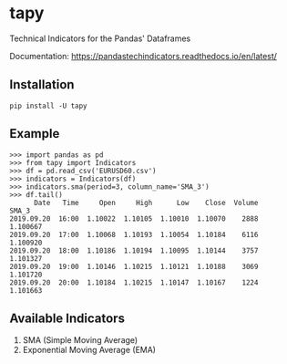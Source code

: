 # tapy
Technical Indicators for the Pandas' Dataframes

Documentation: https://pandastechindicators.readthedocs.io/en/latest/

## Installation
```
pip install -U tapy
```

## Example
```
>>> import pandas as pd
>>> from tapy import Indicators
>>> df = pd.read_csv('EURUSD60.csv')
>>> indicators = Indicators(df)
>>> indicators.sma(period=3, column_name='SMA_3')
>>> df.tail()
      Date   Time     Open     High      Low    Close  Volume     SMA_3
2019.09.20  16:00  1.10022  1.10105  1.10010  1.10070    2888  1.100667
2019.09.20  17:00  1.10068  1.10193  1.10054  1.10184    6116  1.100920
2019.09.20  18:00  1.10186  1.10194  1.10095  1.10144    3757  1.101327
2019.09.20  19:00  1.10146  1.10215  1.10121  1.10188    3069  1.101720
2019.09.20  20:00  1.10184  1.10215  1.10147  1.10167    1224  1.101663
```

## Available Indicators

1. SMA (Simple Moving Average)
2. Exponential Moving Average (EMA)


